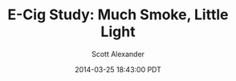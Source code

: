 ---
layout: podcast
title: "E-Cig Study: Much Smoke, Little Light"
author: Scott Alexander
description: https://slatestarcodex.com/2014/03/25/e-cig-study-much-smoke-little-light/
date: 2014-03-25 18:43:00 PDT
length: 1079929
duration: 270
guid: e-cig-study-much-smoke-little-light
---